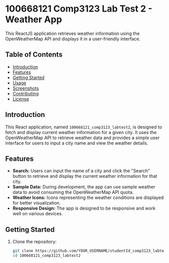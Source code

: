 # 100668121 Comp3123 Lab Test 2 - Weather App

This ReactJS application retrieves weather information using the OpenWeatherMap API and displays it in a user-friendly interface.

## Table of Contents
- [Introduction](#introduction)
- [Features](#features)
- [Getting Started](#getting-started)
- [Usage](#usage)
- [Screenshots](#screenshots)
- [Contributing](#contributing)
- [License](#license)

## Introduction

This React application, named `100668121_comp3123_labtest2`, is designed to fetch and display current weather information for a given city. It uses the OpenWeatherMap API to retrieve weather data and provides a simple user interface for users to input a city name and view the weather details.

## Features

- **Search:** Users can input the name of a city and click the "Search" button to retrieve and display the current weather information for that city.
- **Sample Data:** During development, the app can use sample weather data to avoid consuming the OpenWeatherMap API quota.
- **Weather Icons:** Icons representing the weather conditions are displayed for better visualization.
- **Responsive Design:** The app is designed to be responsive and work well on various devices.

## Getting Started

1. Clone the repository:
   ```bash
   git clone https://github.com/YOUR_USERNAME/studentId_comp3123_labtest2.git
   cd 100668121_comp3123_labtest2
